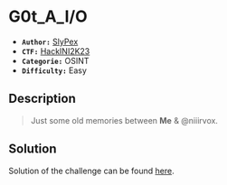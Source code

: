 # G0t_A_I/O

 - **`Author:`** [SlyPex](https://github.com/SlyPex)
 - **`CTF:`** [HackINI2K23](https://github.com/Shellmates/HackINI-2k23-public)
 - **`Categorie:`** OSINT
 - **`Difficulty:`** Easy

## Description

> Just some old memories between **Me** & @niiirvox.

## Solution

Solution of the challenge can be found [here](solution/).
